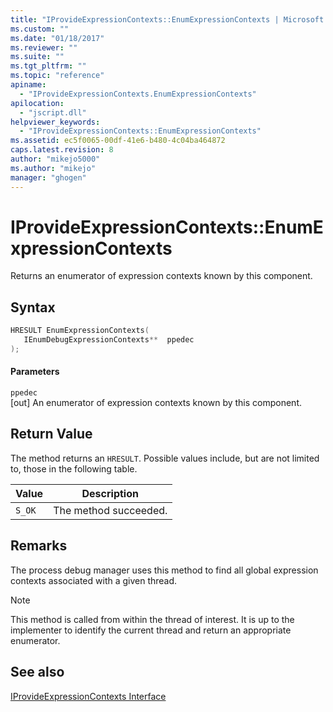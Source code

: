 ```yaml
---
title: "IProvideExpressionContexts::EnumExpressionContexts | Microsoft Docs"
ms.custom: ""
ms.date: "01/18/2017"
ms.reviewer: ""
ms.suite: ""
ms.tgt_pltfrm: ""
ms.topic: "reference"
apiname: 
  - "IProvideExpressionContexts.EnumExpressionContexts"
apilocation: 
  - "jscript.dll"
helpviewer_keywords: 
  - "IProvideExpressionContexts::EnumExpressionContexts"
ms.assetid: ec5f0065-00df-41e6-b480-4c04ba464872
caps.latest.revision: 8
author: "mikejo5000"
ms.author: "mikejo"
manager: "ghogen"
---
```

# IProvideExpressionContexts::EnumExpressionContexts
Returns an enumerator of expression contexts known by this component.  
  
## Syntax  
  
```cpp
HRESULT EnumExpressionContexts(  
   IEnumDebugExpressionContexts**  ppedec  
);  
```  
  
#### Parameters  
 `ppedec`  
 [out] An enumerator of expression contexts known by this component.  
  
## Return Value  
 The method returns an `HRESULT`. Possible values include, but are not limited to, those in the following table.  
  
|Value|Description|  
|-----------|-----------------|  
|`S_OK`|The method succeeded.|  
  
## Remarks  
 The process debug manager uses this method to find all global expression contexts associated with a given thread.  
  
> [!NOTE]
> This method is called from within the thread of interest. It is up to the implementer to identify the current thread and return an appropriate enumerator.  
  
## See also  
 [IProvideExpressionContexts Interface](../../winscript/reference/iprovideexpressioncontexts-interface.md)